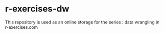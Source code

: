 # r-exercises-dw
This repository is used as an online storage for the series : data wrangling in r-exercises.com

